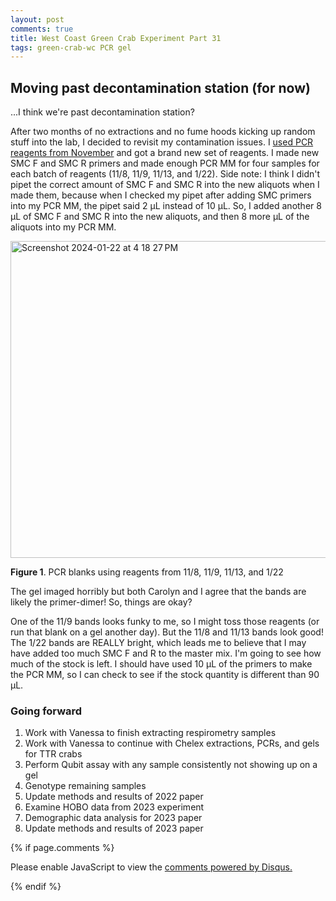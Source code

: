 ```yaml
---
layout: post
comments: true
title: West Coast Green Crab Experiment Part 31
tags: green-crab-wc PCR gel
---
```


## Moving past decontamination station (for now)

...I think we're past decontamination station?

After two months of no extractions and no fume hoods kicking up random stuff into the lab, I decided to revisit my contamination issues. I [used PCR reagents from November]() and got a brand new set of reagents. I made new SMC F and SMC R primers and made enough PCR MM for four samples for each batch of reagents (11/8, 11/9, 11/13, and 1/22). Side note: I think I didn't pipet the correct amount of SMC F and SMC R into the new aliquots when I made them, because when I checked my pipet after adding SMC primers into my PCR MM, the pipet said 2 µL instead of 10 µL. So, I added another 8 µL of SMC F and SMC R into the new aliquots, and then 8 more µL of the aliquots into my PCR MM.

<img width="507" alt="Screenshot 2024-01-22 at 4 18 27 PM" src="https://github.com/yaaminiv/green-crab-metabolomics/assets/22335838/aa2acbc0-4633-4156-a247-7f5af0f96bd9">

**Figure 1**. PCR blanks using reagents from 11/8, 11/9, 11/13, and 1/22

The gel imaged horribly but both Carolyn and I agree that the bands are likely the primer-dimer! So, things are okay?

One of the 11/9 bands looks funky to me, so I might toss those reagents (or run that blank on a gel another day). But the 11/8 and 11/13 bands look good! The 1/22 bands are REALLY bright, which leads me to believe that I may have added too much SMC F and R to the master mix. I'm going to see how much of the stock is left. I should have used 10 µL of the primers to make the PCR MM, so I can check to see if the stock quantity is different than 90 µL. 

### Going forward

1. Work with Vanessa to finish extracting respirometry samples
2. Work with Vanessa to continue with Chelex extractions, PCRs, and gels for TTR crabs
3. Perform Qubit assay with any sample consistently not showing up on a gel
4. Genotype remaining samples
3. Update methods and results of 2022 paper
4. Examine HOBO data from 2023 experiment
5. Demographic data analysis for 2023 paper
6. Update methods and results of 2023 paper

{% if page.comments %}

<div id="disqus_thread"></div>
<script>

/**
*  RECOMMENDED CONFIGURATION VARIABLES: EDIT AND UNCOMMENT THE SECTION BELOW TO INSERT DYNAMIC VALUES FROM YOUR PLATFORM OR CMS.
*  LEARN WHY DEFINING THESE VARIABLES IS IMPORTANT: https://disqus.com/admin/universalcode/#configuration-variables*/
/*
var disqus_config = function () {
this.page.url = PAGE_URL;  // Replace PAGE_URL with your page's canonical URL variable
this.page.identifier = PAGE_IDENTIFIER; // Replace PAGE_IDENTIFIER with your page's unique identifier variable
};
*/
(function() { // DON'T EDIT BELOW THIS LINE
var d = document, s = d.createElement('script');
s.src = 'https://the-responsible-grad-student.disqus.com/embed.js';
s.setAttribute('data-timestamp', +new Date());
(d.head || d.body).appendChild(s);
})();
</script>
<noscript>Please enable JavaScript to view the <a href="https://disqus.com/?ref_noscript">comments powered by Disqus.</a></noscript>

{% endif %}

<script id="dsq-count-scr" src="//the-responsible-grad-student.disqus.com/count.js" async></script>

